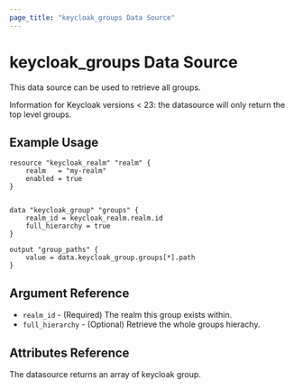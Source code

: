 ```yaml
---
page_title: "keycloak_groups Data Source"
---
```


# keycloak_groups Data Source

This data source can be used to retrieve all groups.

Information for Keycloak versions < 23:
the datasource will only return the top level groups.

## Example Usage

```hcl
resource "keycloak_realm" "realm" {
    realm   = "my-realm"
    enabled = true
}


data "keycloak_group" "groups" {
    realm_id = keycloak_realm.realm.id
    full_hierarchy = true
}

output "group_paths" {
	value = data.keycloak_group.groups[*].path
}

```

## Argument Reference

- `realm_id` - (Required) The realm this group exists within.
- `full_hierarchy` - (Optional) Retrieve the whole groups hierachy.

## Attributes Reference

The datasource returns an array of keycloak group.
